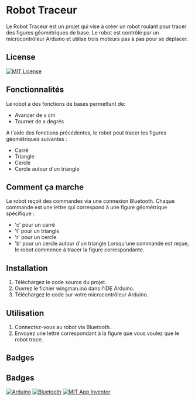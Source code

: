 
# Robot Traceur

Le Robot Traceur est un projet qui vise à créer un robot roulant pour tracer des figures géométriques de base. Le robot est contrôlé par un microcontrôleur Arduino et utilise trois moteurs pas à pas pour se déplacer.


## License

[![MIT License](https://img.shields.io/badge/License-MIT-green.svg)](https://choosealicense.com/licenses/mit/)

## Fonctionnalités
Le robot a des fonctions de bases permettant de:
- Avancer de x cm
- Tourner de x degrés

A l'aide des fonctions précédentes, le robot peut tracer les figures géométriques suivantes :
- Carré
- Triangle
- Cercle
- Cercle autour d'un triangle

## Comment ça marche
Le robot reçoit des commandes via une connexion Bluetooth. Chaque commande est une lettre qui correspond à une figure géométrique spécifique :

- 'c' pour un carré
- 't' pour un triangle
- 'r' pour un cercle
- 'b' pour un cercle autour d'un triangle
Lorsqu'une commande est reçue, le robot commence à tracer la figure correspondante.

## Installation
1. Téléchargez le code source du projet.
2. Ouvrez le fichier wingman.ino dans l'IDE Arduino.
3. Téléchargez le code sur votre microcontrôleur Arduino.

## Utilisation
1. Connectez-vous au robot via Bluetooth.
2. Envoyez une lettre correspondant à la figure que vous voulez que le robot trace.

## Badges
## Badges
[![Arduino](https://img.shields.io/badge/Arduino-00979D?style=flat&logo=arduino&logoColor=white)](https://www.arduino.cc/)
[![Bluetooth](https://img.shields.io/badge/Bluetooth-0082FC?style=flat&logo=bluetooth&logoColor=white)](https://www.bluetooth.com/)
[![MIT App Inventor](https://img.shields.io/badge/MIT%20App%20Inventor-FF4088?style=flat&logo=mit-app-inventor&logoColor=white)](https://appinventor.mit.edu/)